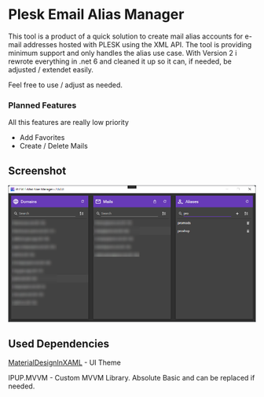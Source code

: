 # Plesk Email Alias Manager
This tool is a product of a quick solution to create mail alias accounts for e-mail addresses hosted with PLESK using the XML API.
The tool is providing minimum support and only handles the alias use case.
With Version 2 i rewrote everything in .net 6 and cleaned it up so it can, if needed, be adjusted / extendet easily.

Feel free to use / adjust as needed.
### Planned Features
All this features are really low priority
* Add Favorites
* Create / Delete Mails


## Screenshot
![](Images/Main.png)

## Used Dependencies
[MaterialDesignInXAML](https://github.com/MaterialDesignInXAML/MaterialDesignInXamlToolkit) - UI Theme

IPUP.MVVM - Custom MVVM Library. Absolute Basic and can be replaced if needed.